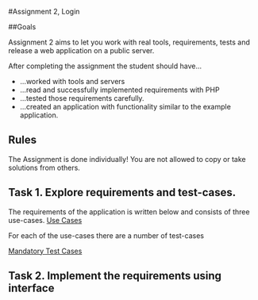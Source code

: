 #Assignment 2, Login

##Goals

Assignment 2 aims to let you work with real tools, requirements, tests and release a web application on a public server.

After completing the assignment the student should have...
 * ...worked with tools and servers
 * ...read and successfully implemented requirements with PHP
 * ...tested those requirements carefully.
 * ...created an application with functionality similar to the example application.
 
## Rules
The Assignment is done individually! You are not allowed to copy or take solutions from others.
 
## Task 1. Explore requirements and test-cases.

The requirements of the application is written below and consists of three use-cases.
[Use Cases](Assignment2_Use_Cases.md)

For each of the use-cases there are a number of test-cases

[Mandatory Test Cases](Assignment2_Test_Cases_Mandatory.md "Mandatory Test-Cases")



## Task 2. Implement the requirements using interface


